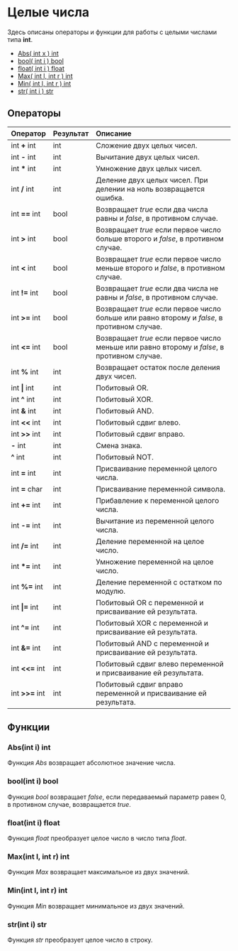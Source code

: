 # Целые числа

Здесь описаны операторы и функции для работы с целыми числами типа **int**.

* [Abs\( int x \) int](integer.md#abs-int-x-int)
* [bool\( int i \) bool](integer.md#bool-int-i-bool)
* [float\( int i \) float](integer.md#float-int-i-float)
* [Max\( int l, int r \) int](integer.md#max-int-l-int-r-int)
* [Min\( int l, int r \) int](integer.md#min-int-l-int-r-int)
* [str\( int i \) str](integer.md#str-int-i-str)

## Операторы

| Оператор | Результат | Описание |
| :--- | :--- | :--- |
| int **+** int | int | Сложение двух целых чисел. |
| int **-** int | int | Вычитание двух целых чисел. |
| int **\*** int | int | Умножение двух целых чисел. |
| int **/** int | int | Деление двух целых чисел. При делении на ноль возвращается ошибка. |
| int **==** int | bool | Возвращает _true_ если два числа равны и _false_, в противном случае. |
| int **&gt;** int | bool | Возвращает _true_ если первое число больше второго и _false_, в противном случае. |
| int **&lt;** int | bool | Возвращает _true_ если первое число меньше второго и _false_, в противном случае. |
| int **!=** int | bool | Возвращает _true_ если два числа не равны и _false_, в противном случае. |
| int **&gt;=** int | bool | Возвращает _true_ если первое число больше или равно второму и _false_, в противном случае. |
| int **&lt;=** int | bool | Возвращает _true_ если первое число меньше или равно второму и _false_, в противном случае. |
| int **%** int | int | Возвращает остаток после деления двух чисел. |
| int **\|** int | int | Побитовый OR. |
| int **^** int | int | Побитовый XOR. |
| int **&** int | int | Побитовый AND. |
| int **&lt;&lt;** int | int | Побитовый сдвиг влево. |
| int **&gt;&gt;** int | int | Побитовый сдвиг вправо. |
| **-** int | int | Смена знака. |
| **^** int | int | Побитовый NOT. |
| int **=** int | int | Присваивание переменной целого числа. |
| int **=** char | int | Присваивание переменной символа. |
| int **+=** int | int | Прибавление к переменной целого числа. |
| int **-=** int | int | Вычитание из переменной целого числа. |
| int **/=** int | int | Деление переменной на целое число. |
| int **\*=** int | int | Умножение переменной на целое число. |
| int **%=** int | int | Деление переменной с остатком по модулю. |
| int **\|=** int | int | Побитовый OR с переменной и присваивание ей результата. |
| int **^=** int | int | Побитовый XOR с переменной и присваивание ей результата. |
| int **&=** int | int | Побитовый AND с переменной и присваивание ей результата. |
| int **&lt;&lt;=** int | int | Побитовый сдвиг влево переменной и присваивание ей результата. |
| int **&gt;&gt;=** int | int | Побитовый сдвиг вправо переменной и присваивание ей результата. |

## Функции

### Abs\(int i\) int

Функция _Abs_ возвращает абсолютное значение числа.

### bool\(int i\) bool

Функция _bool_ возвращает _false_, если передаваемый параметр равен 0, в противном случае, возвращается _true_.

### float\(int i\) float

Функция _float_ преобразует целое число в число типа _float_.

### Max\(int l, int r\) int

Функция _Max_ возвращает максимальное из двух значений.

### Min\(int l, int r\) int

Функция _Min_ возвращает минимальное из двух значений.

### str\(int i\) str

Функция _str_ преобразует целое число в строку.

